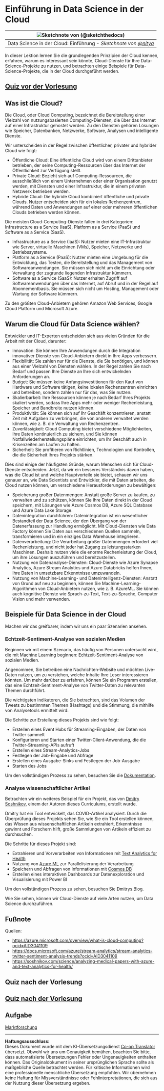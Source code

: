 <!--
CO_OP_TRANSLATOR_METADATA:
{
  "original_hash": "6a0556b17de4c8d1a9470b02247b01d4",
  "translation_date": "2025-09-04T14:05:45+00:00",
  "source_file": "5-Data-Science-In-Cloud/17-Introduction/README.md",
  "language_code": "de"
}
-->
# Einführung in Data Science in der Cloud

|![ Sketchnote von [(@sketchthedocs)](https://sketchthedocs.dev) ](../../sketchnotes/17-DataScience-Cloud.png)|
|:---:|
| Data Science in der Cloud: Einführung - _Sketchnote von [@nitya](https://twitter.com/nitya)_ |

In dieser Lektion lernen Sie die grundlegenden Prinzipien der Cloud kennen, erfahren, warum es interessant sein könnte, Cloud-Dienste für Ihre Data-Science-Projekte zu nutzen, und betrachten einige Beispiele für Data-Science-Projekte, die in der Cloud durchgeführt werden.

## [Quiz vor der Vorlesung](https://purple-hill-04aebfb03.1.azurestaticapps.net/quiz/32)

## Was ist die Cloud?

Die Cloud, oder Cloud Computing, bezeichnet die Bereitstellung einer Vielzahl von nutzungsbasierten Computing-Diensten, die über das Internet auf einer Infrastruktur gehostet werden. Zu den Diensten gehören Lösungen wie Speicher, Datenbanken, Netzwerke, Software, Analysen und intelligente Dienste.

Wir unterscheiden in der Regel zwischen öffentlicher, privater und hybrider Cloud wie folgt:

* Öffentliche Cloud: Eine öffentliche Cloud wird von einem Drittanbieter betrieben, der seine Computing-Ressourcen über das Internet der Öffentlichkeit zur Verfügung stellt.
* Private Cloud: Bezieht sich auf Computing-Ressourcen, die ausschließlich von einem Unternehmen oder einer Organisation genutzt werden, mit Diensten und einer Infrastruktur, die in einem privaten Netzwerk betrieben werden.
* Hybride Cloud: Die hybride Cloud kombiniert öffentliche und private Clouds. Nutzer entscheiden sich für ein lokales Rechenzentrum, während Daten und Anwendungen auf einer oder mehreren öffentlichen Clouds betrieben werden können.

Die meisten Cloud-Computing-Dienste fallen in drei Kategorien: Infrastructure as a Service (IaaS), Platform as a Service (PaaS) und Software as a Service (SaaS).

* Infrastructure as a Service (IaaS): Nutzer mieten eine IT-Infrastruktur wie Server, virtuelle Maschinen (VMs), Speicher, Netzwerke und Betriebssysteme.
* Platform as a Service (PaaS): Nutzer mieten eine Umgebung für die Entwicklung, das Testen, die Bereitstellung und das Management von Softwareanwendungen. Sie müssen sich nicht um die Einrichtung oder Verwaltung der zugrunde liegenden Infrastruktur kümmern.
* Software as a Service (SaaS): Nutzer erhalten Zugriff auf Softwareanwendungen über das Internet, auf Abruf und in der Regel auf Abonnementbasis. Sie müssen sich nicht um Hosting, Management oder Wartung der Software kümmern.

Zu den größten Cloud-Anbietern gehören Amazon Web Services, Google Cloud Platform und Microsoft Azure.

## Warum die Cloud für Data Science wählen?

Entwickler und IT-Experten entscheiden sich aus vielen Gründen für die Arbeit mit der Cloud, darunter:

* Innovation: Sie können Ihre Anwendungen durch die Integration innovativer Dienste von Cloud-Anbietern direkt in Ihre Apps verbessern.
* Flexibilität: Sie zahlen nur für die Dienste, die Sie benötigen, und können aus einer Vielzahl von Diensten wählen. In der Regel zahlen Sie nach Bedarf und passen Ihre Dienste an Ihre sich entwickelnden Anforderungen an.
* Budget: Sie müssen keine Anfangsinvestitionen für den Kauf von Hardware und Software tätigen, keine lokalen Rechenzentren einrichten und betreiben, sondern zahlen nur für das, was Sie nutzen.
* Skalierbarkeit: Ihre Ressourcen können je nach Bedarf Ihres Projekts skaliert werden, sodass Ihre Apps mehr oder weniger Rechenleistung, Speicher und Bandbreite nutzen können.
* Produktivität: Sie können sich auf Ihr Geschäft konzentrieren, anstatt Zeit mit Aufgaben zu verbringen, die von anderen verwaltet werden können, wie z. B. die Verwaltung von Rechenzentren.
* Zuverlässigkeit: Cloud Computing bietet verschiedene Möglichkeiten, Ihre Daten kontinuierlich zu sichern, und Sie können Notfallwiederherstellungspläne einrichten, um Ihr Geschäft auch in Krisenzeiten am Laufen zu halten.
* Sicherheit: Sie profitieren von Richtlinien, Technologien und Kontrollen, die die Sicherheit Ihres Projekts stärken.

Dies sind einige der häufigsten Gründe, warum Menschen sich für Cloud-Dienste entscheiden. Jetzt, da wir ein besseres Verständnis davon haben, was die Cloud ist und welche Hauptvorteile sie bietet, schauen wir uns genauer an, wie Data Scientists und Entwickler, die mit Daten arbeiten, die Cloud nutzen können, um verschiedene Herausforderungen zu bewältigen:

* Speicherung großer Datenmengen: Anstatt große Server zu kaufen, zu verwalten und zu schützen, können Sie Ihre Daten direkt in der Cloud speichern, mit Lösungen wie Azure Cosmos DB, Azure SQL Database und Azure Data Lake Storage.
* Datenintegration durchführen: Datenintegration ist ein wesentlicher Bestandteil der Data Science, der den Übergang von der Datenerfassung zur Handlung ermöglicht. Mit Cloud-Diensten wie Data Factory können Sie Daten aus verschiedenen Quellen sammeln, transformieren und in ein einziges Data Warehouse integrieren.
* Datenverarbeitung: Die Verarbeitung großer Datenmengen erfordert viel Rechenleistung, und nicht jeder hat Zugang zu leistungsstarken Maschinen. Deshalb nutzen viele die enorme Rechenleistung der Cloud, um ihre Lösungen auszuführen und bereitzustellen.
* Nutzung von Datenanalyse-Diensten: Cloud-Dienste wie Azure Synapse Analytics, Azure Stream Analytics und Azure Databricks helfen Ihnen, Ihre Daten in umsetzbare Erkenntnisse umzuwandeln.
* Nutzung von Machine-Learning- und Datenintelligenz-Diensten: Anstatt von Grund auf neu zu beginnen, können Sie Machine-Learning-Algorithmen von Cloud-Anbietern nutzen, wie z. B. AzureML. Sie können auch kognitive Dienste wie Sprach-zu-Text, Text-zu-Sprache, Computer Vision und mehr verwenden.

## Beispiele für Data Science in der Cloud

Machen wir das greifbarer, indem wir uns ein paar Szenarien ansehen.

### Echtzeit-Sentiment-Analyse von sozialen Medien

Beginnen wir mit einem Szenario, das häufig von Personen untersucht wird, die mit Machine Learning beginnen: Echtzeit-Sentiment-Analyse von sozialen Medien.

Angenommen, Sie betreiben eine Nachrichten-Website und möchten Live-Daten nutzen, um zu verstehen, welche Inhalte Ihre Leser interessieren könnten. Um mehr darüber zu erfahren, können Sie ein Programm erstellen, das eine Echtzeit-Sentiment-Analyse von Twitter-Daten zu relevanten Themen durchführt.

Die wichtigsten Indikatoren, die Sie betrachten, sind das Volumen der Tweets zu bestimmten Themen (Hashtags) und die Stimmung, die mithilfe von Analysetools ermittelt wird.

Die Schritte zur Erstellung dieses Projekts sind wie folgt:

* Erstellen eines Event Hubs für Streaming-Eingaben, der Daten von Twitter sammelt
* Konfigurieren und Starten einer Twitter-Client-Anwendung, die die Twitter-Streaming-APIs aufruft
* Erstellen eines Stream-Analytics-Jobs
* Festlegen der Job-Eingabe und Abfrage
* Erstellen eines Ausgabe-Sinks und Festlegen der Job-Ausgabe
* Starten des Jobs

Um den vollständigen Prozess zu sehen, besuchen Sie die [Dokumentation](https://docs.microsoft.com/azure/stream-analytics/stream-analytics-twitter-sentiment-analysis-trends?WT.mc_id=academic-77958-bethanycheum&ocid=AID30411099).

### Analyse wissenschaftlicher Artikel

Betrachten wir ein weiteres Beispiel für ein Projekt, das von [Dmitry Soshnikov](http://soshnikov.com), einem der Autoren dieses Curriculums, erstellt wurde.

Dmitry hat ein Tool entwickelt, das COVID-Artikel analysiert. Durch die Überprüfung dieses Projekts sehen Sie, wie Sie ein Tool erstellen können, das Wissen aus wissenschaftlichen Artikeln extrahiert, Erkenntnisse gewinnt und Forschern hilft, große Sammlungen von Artikeln effizient zu durchsuchen.

Die Schritte für dieses Projekt sind:

* Extrahieren und Vorverarbeiten von Informationen mit [Text Analytics for Health](https://docs.microsoft.com/azure/cognitive-services/text-analytics/how-tos/text-analytics-for-health?WT.mc_id=academic-77958-bethanycheum&ocid=AID3041109)
* Nutzung von [Azure ML](https://azure.microsoft.com/services/machine-learning?WT.mc_id=academic-77958-bethanycheum&ocid=AID3041109) zur Parallelisierung der Verarbeitung
* Speichern und Abfragen von Informationen mit [Cosmos DB](https://azure.microsoft.com/services/cosmos-db?WT.mc_id=academic-77958-bethanycheum&ocid=AID3041109)
* Erstellen eines interaktiven Dashboards zur Datenexploration und Visualisierung mit Power BI

Um den vollständigen Prozess zu sehen, besuchen Sie [Dmitrys Blog](https://soshnikov.com/science/analyzing-medical-papers-with-azure-and-text-analytics-for-health/).

Wie Sie sehen, können wir Cloud-Dienste auf viele Arten nutzen, um Data Science durchzuführen.

## Fußnote

Quellen:
* https://azure.microsoft.com/overview/what-is-cloud-computing?ocid=AID3041109  
* https://docs.microsoft.com/azure/stream-analytics/stream-analytics-twitter-sentiment-analysis-trends?ocid=AID3041109  
* https://soshnikov.com/science/analyzing-medical-papers-with-azure-and-text-analytics-for-health/  

## Quiz nach der Vorlesung

## [Quiz nach der Vorlesung](https://ff-quizzes.netlify.app/en/ds/)

## Aufgabe

[Marktforschung](assignment.md)

---

**Haftungsausschluss**:  
Dieses Dokument wurde mit dem KI-Übersetzungsdienst [Co-op Translator](https://github.com/Azure/co-op-translator) übersetzt. Obwohl wir uns um Genauigkeit bemühen, beachten Sie bitte, dass automatisierte Übersetzungen Fehler oder Ungenauigkeiten enthalten können. Das Originaldokument in seiner ursprünglichen Sprache sollte als maßgebliche Quelle betrachtet werden. Für kritische Informationen wird eine professionelle menschliche Übersetzung empfohlen. Wir übernehmen keine Haftung für Missverständnisse oder Fehlinterpretationen, die sich aus der Nutzung dieser Übersetzung ergeben.